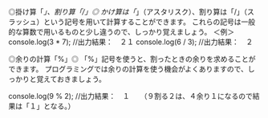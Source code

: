 ◎掛け算「*」、割り算「/」◎
かけ算は「*」（アスタリスク）、割り算は「/」（スラッシュ）という記号を用いて計算することができます。
これらの記号は一般的な算数で用いるものと少し違うので、しっかり覚えましょう。
＜例＞
console.log(3 * 7);
  //出力結果：　２１
console.log(6 / 3); 
  //出力結果：　２
  
◎余りの計算「%」◎
「%」記号を使うと、割ったときの余りを求めることができます。
プログラミングでは余りの計算を使う機会がよくありますので、しっかりと覚えておきましょう。

console.log(9 % 2);
  //出力結果：　１　　（９割る２は、４余り１になるので結果は「１」となる。）
